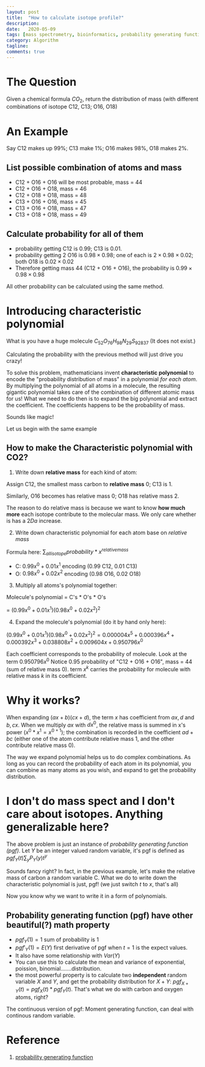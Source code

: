 ```yaml
---
layout: post
title:  "How to calculate isotope profile?"
description:
date:   2020-05-09
tags: [mass spectrometry, bioinformatics, probability generating function]
category: Algorithm
tagline: 
comments: true
---
```

# The Question

Given a chemical formula $CO_2$, return the distribution of mass (with different combinations of isotope C12, C13; O16, O18)

# An Example

Say C12 makes up 99%; C13 make 1%; O16 makes 98%, O18 makes 2%.

## List possible combination of atoms and mass

- C12 + O16 + O16 will be most probable, mass = 44
- C12 + O16 + O18, mass = 46
- C12 + O18 + O18, mass = 48
- C13 + O16 + O16, mass = 45
- C13 + O16 + O18, mass = 47
- C13 + O18 + O18, mass = 49

## Calculate probability for all of them

- probability getting C12 is $0.99$; C13 is $0.01$.
- probability getting 2 O16 is $0.98 \times 0.98$; one of each is $2\times0.98\times0.02$; both O18 is $0.02\times0.02$
- Therefore getting mass 44 (C12 + O16 + O16), the probability is $0.99\times0.98\times0.98$

All other probability can be calculated using the same method.

# Introducing characteristic polynomial

What is you have a huge molecule $C_{52}O_{76}H_{98}N_{29}S_{92837}$ (It does not exist.)

Calculating the probability with the previous method will just drive you crazy!

To solve this problem, mathematicians invent **characteristic polynomial** to encode the "probability distribution of mass" in a polynomial *for each atom*. By multiplying the polynomial of all atoms in a molecule, the resulting gigantic polynomial takes care of the combination of different atomic mass for us! What we need to do then is to expand the big polynomial and extract the coefficient. The coefficients happens to be the probability of mass.

Sounds like magic!

Let us begin with the same example

## How to make the Characteristic polynomial with CO2?

1. Write down **relative mass** for each kind of atom:

Assign C12, the smallest mass carbon to **relative mass** $0$; C13 is $1$.

Similarly, O16 becomes has relative mass $0$; O18 has relative mass $2$.

The reason to do relative mass is because we want to know **how much more** each isotope contribute to the molecular mass. We only care whether is has a $2 Da$ increase.

2. Write down characteristic polynomial for each atom base on *relative mass*

Formula here: $\sum_{all isotope} probability * x^{relative mass}$

- C: $0.99 x^0 + 0.01 x^1$ encoding (0.99 C12, 0.01 C13)
- O: $0.98 x^0 + 0.02 x^2$ encoding (0.98 O16, 0.02 O18)

3. Multiply all atoms's polynomial together: 

Molecule's polynomial = C's * O's * O's

= $(0.99 x^0 + 0.01 x^1) (0.98 x^0 + 0.02 x^2)^2$

4. Expand the molecule's polynomial (do it by hand only here):

$(0.99 x^0 + 0.01 x^1) (0.98 x^0 + 0.02 x^2)^2 = 0.000004x^5+0.000396x^4+0.000392x^3+0.038808x^2+0.009604x+0.950796x^0$

Each coefficient corresponds to the probability of molecule. Look at the term $0.950796x^0$ Notice 0.95 probability of "C12 + O16 + O16", mass = 44 (sum of relative mass 0). term $x^{k}$ carries the probability for molecule with relative mass $k$ in its coefficient.


# Why it works?

When expanding $(ax + b)(cx + d)$, the term $x$ has coefficient from $ax, d$ and $b, cx$. When we multiply $ax$ with $dx^0$, the relative mass is summed in x's power ($x^0 * x^1 = x^{0+1}$); the combination is recorded in the coefficient $ad + bc$ (either one of the atom contribute relative mass 1, and the other contribute relative mass 0). 

The way we expand polynomial helps us to do complex combinations. As long as you can record the probability of each atom in its polynomial, you can combine as many atoms as you wish, and expand to get the probability distribution.

# I don't do mass spect and I don't care about isotopes. Anything generalizable here?

The above problem is just an instance of *probability generating function (pgf)*. Let $Y$ be an integer valued random variable, it's pgf is defined as $pgf_Y(t)\sum_{y} P_Y(y) t^y$

Sounds fancy right? In fact, in the previous example, let's make the relative mass of carbon a random variable C. What we do to write down the characteristic polynomial is just, pgf! (we just switch $t$ to $x$, that's all)

Now you know why we want to write it in a form of polynomials.

## Probability generating function (pgf) have other beautiful(?) math property

- $pgf_Y(1) = 1$ sum of probability is 1
- $pgf'_Y(1) = E(Y)$ first derivative of pgf when $t=1$ is the expect values. 
- It also have some relationship with $Var(Y)$
- You can use this to calculate the mean and variance of exponential, poission, binomial.......distribution.
- the most powerful property is to calculate two **independent** random variable $X$ and $Y$, and get the probability distribution for $X+Y$: $pgf_{X+Y}(t) = pgf_{X}(t)*pgf_{Y}(t)$. That's what we do with carbon and oxygen atoms, right?

The continuous version of pgf: Moment generating function, can deal with continous random variable.



# Reference
1. [probability generating function](https://www.stat.auckland.ac.nz/~fewster/325/notes/ch4.pdf)










